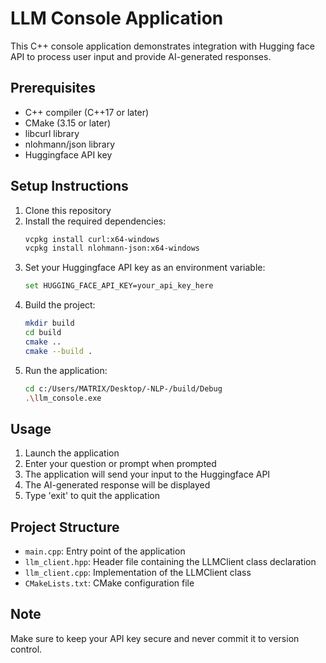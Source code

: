 # LLM Console Application

This C++ console application demonstrates integration with Hugging face API to process user input and provide AI-generated responses.

## Prerequisites

- C++ compiler (C++17 or later)
- CMake (3.15 or later)
- libcurl library
- nlohmann/json library
- Huggingface API key

## Setup Instructions

1. Clone this repository
2. Install the required dependencies:
   ```bash
   vcpkg install curl:x64-windows
   vcpkg install nlohmann-json:x64-windows
   ```
3. Set your Huggingface API key as an environment variable:
   ```bash
   set HUGGING_FACE_API_KEY=your_api_key_here
   ```
4. Build the project:
   ```bash
   mkdir build
   cd build
   cmake ..
   cmake --build .
   ```
5. Run the application:
   ```bash
   cd c:/Users/MATRIX/Desktop/-NLP-/build/Debug 
   .\llm_console.exe
   
   ```

## Usage

1. Launch the application
2. Enter your question or prompt when prompted
3. The application will send your input to the Huggingface API
4. The AI-generated response will be displayed
5. Type 'exit' to quit the application

## Project Structure

- `main.cpp`: Entry point of the application
- `llm_client.hpp`: Header file containing the LLMClient class declaration
- `llm_client.cpp`: Implementation of the LLMClient class
- `CMakeLists.txt`: CMake configuration file

## Note

Make sure to keep your API key secure and never commit it to version control.
